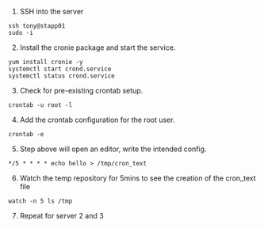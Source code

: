 1. SSH into the server
```
ssh tony@stapp01
sudo -i
```

2. Install the cronie package and start the service.
```
yum install cronie -y
systemctl start crond.service
systemctl status crond.service
```

3. Check for pre-existing crontab setup.
```
crontab -u root -l
```

4. Add the crontab configuration for the root user.
```
crontab -e
```

5. Step above will open an editor, write the intended config.
```
*/5 * * * * echo hello > /tmp/cron_text
```

6. Watch the temp repository for 5mins to see the creation of the cron_text file
```
watch -n 5 ls /tmp
```

7. Repeat for server 2 and 3